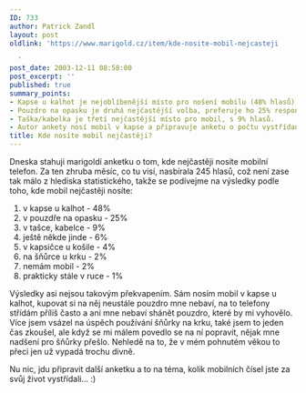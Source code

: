 ```yaml
---
ID: 733
author: Patrick Zandl
layout: post
oldlink: 'https://www.marigold.cz/item/kde-nosite-mobil-nejcasteji

  '
post_date: 2003-12-11 08:58:00
post_excerpt: ''
published: true
summary_points:
- Kapse u kalhot je nejoblíbenější místo pro nošení mobilu (48% hlasů).
- Pouzdro na opasku je druhá nejčastější volba, preferuje ho 25% respondentů.
- Taška/kabelka je třetí nejčastější místo pro mobil, s 9% hlasů.
- Autor ankety nosí mobil v kapse a připravuje anketu o počtu vystřídaných čísel.
title: Kde nosíte mobil nejčastěji?
---
```


<p>
Dneska stahuji marigoldí anketku o tom, kde nejčastěji nosíte mobilní telefon. Za ten zhruba měsíc, co tu visí, nasbírala 245 hlasů, což není zase tak málo z hlediska statistického, takže se podívejme na výsledky podle toho, kde mobil nejčastěji nosíte:</p>

<OL>
<LI>v kapse u kalhot - 48%</LI>
<LI>v pouzdře na opasku - 25%</LI>
<LI>v tašce, kabelce - 9%</LI>
<LI>ještě někde jinde - 6%</LI>
<LI>v kapsičce u košile - 4%</LI>
<LI>na šňůrce u krku - 2%</LI>
<LI>nemám mobil - 2%</LI>
<LI>prakticky stále v ruce - 1%</LI></OL>
<p>
Výsledky asi nejsou takovým překvapením. Sám nosím mobil v kapse u kalhot, kupovat si na něj neustále pouzdro mne nebaví, na to telefony střídám příliš často a ani mne nebaví shánět pouzdro, které by mi vyhovělo. Více jsem vsázel na úspěch používání šňůrky na krku, také jsem to jeden čas zkoušel, ale když se mi málem povedlo se na ní popravit, nějak mne nadšení pro šňůrky přešlo. Nehledě na to, že v mém pohnutém věkou to přeci jen už vypadá trochu divně. </p>

<p>
Nu nic, jdu připravit další anketku a to na téma, kolik mobilních čísel jste za svůj život vystřídali... :)</p>